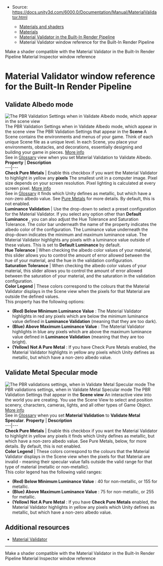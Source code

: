 * Source: https://docs.unity3d.com/6000.0/Documentation/Manual/MaterialValidator.html

  * [Materials and shaders](https://docs.unity3d.com/6000.0/Documentation/Manual/materials-and-shaders.html)
  * [Materials](https://docs.unity3d.com/6000.0/Documentation/Manual/Materials.html)
  * [Material Validator in the Built-In Render Pipeline](https://docs.unity3d.com/6000.0/Documentation/Manual/materials-troubleshooting.html)
  * Material Validator window reference for the Built-In Render Pipeline


[](https://docs.unity3d.com/6000.0/Documentation/Manual/material-validator-make-shader-compatible.html)
Make a shader compatible with the Material Validator in the Built-In Render Pipeline
[](https://docs.unity3d.com/6000.0/Documentation/Manual/class-Material.html)
Material Inspector window reference
# Material Validator window reference for the Built-In Render Pipeline
## Validate Albedo mode
![The PBR Validation Settings when in Validate Albedo mode, which appear in the scene view](https://docs.unity3d.com/6000.0/Documentation/uploads/Main/materialValidator3.png) The PBR Validation Settings when in Validate Albedo mode, which appear in the scene view
The PBR Validation Settings that appear in the **Scene** A Scene contains the environments and menus of your game. Think of each unique Scene file as a unique level. In each Scene, you place your environments, obstacles, and decorations, essentially designing and building your game in pieces. [More info](https://docs.unity3d.com/6000.0/Documentation/Manual/CreatingScenes.html)  
See in [Glossary](https://docs.unity3d.com/6000.0/Documentation/Manual/Glossary.html#Scene) view when you set Material Validation to Validate Albedo.
**Property** | **Description**  
---|---  
**Check Pure Metals** | Enable this checkbox if you want the Material Validator to highlight in yellow any **pixels** The smallest unit in a computer image. Pixel size depends on your screen resolution. Pixel lighting is calculated at every screen pixel. [More info](https://docs.unity3d.com/6000.0/Documentation/Manual/ShadowPerformance.html)  
See in [Glossary](https://docs.unity3d.com/6000.0/Documentation/Manual/Glossary.html#pixel) it finds which Unity defines as metallic, but which have a non-zero albedo value. See [Pure Metals](https://docs.unity3d.com/6000.0/Documentation/Manual/material-validator-validate.html#pureMetals) for more details. By default, this is not enabled.  
**Luminance Validation** | Use the drop-down to select a preset configuration for the Material Validator. If you select any option other than **Default Luminance** , you can also adjust the Hue Tolerance and Saturation Tolerance. The color bar underneath the name of the property indicates the albedo color of the configuration. The Luminance value underneath the drop-down indicates the minimum and maximum luminance value. The Material Validator highlights any pixels with a luminance value outside of these values. This is set to **Default Luminance** by default.  
**Hue Tolerance** | When checking the albedo color values of your material, this slider allows you to control the amount of error allowed between the hue of your material, and the hue in the validation configuration.  
**Saturation Tolerance** | When checking the albedo color values of your material, this slider allows you to control the amount of error allowed between the saturation of your material, and the saturation in the validation configuration.  
**Color Legend** | These colors correspond to the colours that the Material Validator displays in the Scene view when the pixels for that Material are outside the defined values.  
This property has the following options:
  * **(Red) Below Minimum Luminance Value** : The Material Validator highlights in red any pixels which are below the minimum luminance value defined in **Luminance Validation** (meaning that they are too dark).
  * **(Blue) Above Maximum Luminance Value** : The Material Validator highlights in blue any pixels which are above the maximum luminance value defined in **Luminance Validation** (meaning that they are too bright).
  * **(Yellow) Not A Pure Metal** : If you have Check Pure Metals enabled, the Material Validator highlights in yellow any pixels which Unity defines as metallic, but which have a non-zero albedo value.

  
## Validate Metal Specular mode
![The PBR validations settings, when in Validate Metal Specular mode](https://docs.unity3d.com/6000.0/Documentation/uploads/Main/materialValidator6.png) The PBR validations settings, when in Validate Metal Specular mode
The PBR Validation Settings that appear in the **Scene view** An interactive view into the world you are creating. You use the Scene View to select and position scenery, characters, cameras, lights, and all other types of Game Object. [More info](https://docs.unity3d.com/6000.0/Documentation/Manual/UsingTheSceneView.html)  
See in [Glossary](https://docs.unity3d.com/6000.0/Documentation/Manual/Glossary.html#SceneView) when you set **Material Validation** to **Validate Metal Specular**.
**Property** | **Description**  
---|---  
**Check Pure Metals** | Enable this checkbox if you want the Material Validator to highlight in yellow any pixels it finds which Unity defines as metallic, but which have a non-zero albedo value. See Pure Metals, below, for more details. By default, this is not enabled.  
**Color Legend** | These colors correspond to the colours that the Material Validator displays in the Scene view when the pixels for that Material are invalid - meaning their specular value falls outside the valid range for that type of material (metallic or non-metallic).   
This color legend has the following valid ranges:
  * **(Red) Below Minimum Luminance Value** : 40 for non-metallic, or 155 for metallic.
  * **(Blue) Above Maximum Luminance Value** : 75 for non-metallic, or 255 for metallic.
  * **(Yellow) Not A Pure Metal** : If you have **Check Pure Metals** enabled, the Material Validator highlights in yellow any pixels which Unity defines as metallic, but which have a non-zero albedo value.

  
## Additional resources
  * [Material Validator](https://docs.unity3d.com/6000.0/Documentation/Manual/material-validator-introduction.html)


* * *
[](https://docs.unity3d.com/6000.0/Documentation/Manual/material-validator-make-shader-compatible.html)
Make a shader compatible with the Material Validator in the Built-In Render Pipeline
[](https://docs.unity3d.com/6000.0/Documentation/Manual/class-Material.html)
Material Inspector window reference
